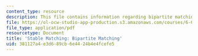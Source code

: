 ```yaml
---
content_type: resource
description: This file contains information regarding bipartite matching.
file: https://ol-ocw-studio-app-production.s3.amazonaws.com/courses/6-042j-mathematics-for-computer-science-spring-2015/381127a4e3d689cb6e4424b4e4fcefe5_MIT6_042JS15_bip_mtchig.pdf
file_type: application/pdf
resourcetype: Document
title: 'Stable Matching: Bipartite Matching'
uid: 381127a4-e3d6-89cb-6e44-24b4e4fcefe5
---
```

